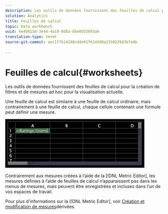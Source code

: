 ```yaml
---
description: Les outils de données fournissent des feuilles de calcul pour la création de filtres et de mesures ad hoc pour la visualisation actuelle.
solution: Analytics
title: Feuilles de calcul
topic: Data workbench
uuid: 4e498150-3e44-4a19-8d8a-8be0d32693a6
translation-type: tm+mt
source-git-commit: aec1f7b14198cdde91f61d490a235022943bfedb

---
```



# Feuilles de calcul{#worksheets}

Les outils de données fournissent des feuilles de calcul pour la création de filtres et de mesures ad hoc pour la visualisation actuelle.

Une feuille de calcul est similaire à une feuille de calcul ordinaire, mais contrairement à une feuille de calcul, chaque cellule contenant une formule peut définir une mesure.

![](assets/vis_Worksheet_TextAndFormula.png)

Contrairement aux mesures créées à l’aide de la [!DNL Metric Editor], les mesures définies à l’aide de feuilles de calcul n’apparaissent pas dans les menus de mesures, mais peuvent être enregistrées et incluses dans l’un de vos espaces de travail.

Pour plus d’informations sur la [!DNL Metric Editor], voir [Création et modification de mesures](../../../../home/c-get-started/c-admin-intrf/c-prof-mgr/c-drvd-mtrcs.md#concept-e41723b342a849309874b26232224a40)dérivées.
